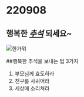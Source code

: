 # 220908
## 행복한 [*추석*](https://search.pstatic.net/common/?src=http%3A%2F%2Fblogfiles.naver.net%2FMjAyMjA5MDFfNjYg%2FMDAxNjYyMDA0MTc2MTc2.B2ARYSfTEA3Miq9yKmFm2SUgN6yTaS98iGkwZrYfefIg.jGgUg7mFHzonuQv3JSaIf0tz6gGlWGBNdgZTDl4q0C0g.JPEG.idbdbdbi%2Fz3683580418722_8893df568831f1fbedb9078dc94603d2.jpg&type=sc960_832) 되세요~
![한가위](https://search.pstatic.net/common/?src=http%3A%2F%2Fblogfiles.naver.net%2FMjAyMjA4MjNfMTIw%2FMDAxNjYxMjI4ODI3NzM3.oLOMOTJBT3LPksjZbrxORLGqQmAgjJf2-9ILZAlE18cg.40CHwYFCou_ZYRlux4qbYMAKiLcLZK5h9ZCUMh5Vp5Yg.JPEG.kds00264%2F%25B4%25D9%25BF%25EE%25B7%25CE%25B5%25E5%25C6%25C4%25C0%25CF.jpg&type=sc960_832)

##행복한 추석을 보내는 법 3가지
 1. 부모님께 효도하라
 2. 친구를 사귀어라
 3. 세상에 소리쳐라 
